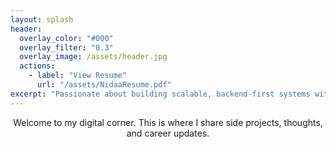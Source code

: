 ```yaml
---
layout: splash
header:
  overlay_color: "#000"
  overlay_filter: "0.3"
  overlay_image: /assets/header.jpg
  actions:
    - label: "View Resume"
      url: "/assets/NidaaResume.pdf"
excerpt: "Passionate about building scalable, backend-first systems with .NET, AWS, and clean architecture."
---
```


<p style="text-align:center">
  Welcome to my digital corner. This is where I share side projects, thoughts, and career updates.
</p>
